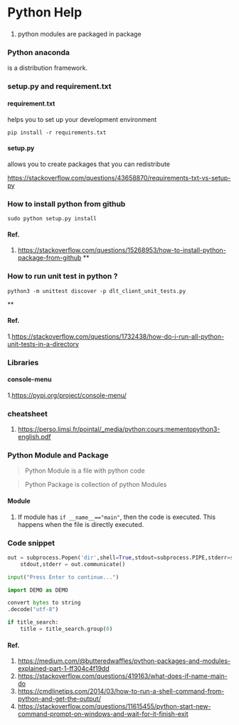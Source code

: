 # Python Help
###
1. python modules are packaged in package

### Python anaconda
is a distribution framework.

### setup.py and requirement.txt
#### requirement.txt
helps you to set up your development environment
```
pip install -r requirements.txt
```
#### setup.py 
allows you to create packages that you can redistribute

https://stackoverflow.com/questions/43658870/requirements-txt-vs-setup-py
### How to install python from github
`
sudo python setup.py install
`
#### Ref.
1. https://stackoverflow.com/questions/15268953/how-to-install-python-package-from-github
**
### How to run unit test in python ?
```
python3 -m unittest discover -p dlt_client_unit_tests.py 
```
**
#### Ref.
1.https://stackoverflow.com/questions/1732438/how-do-i-run-all-python-unit-tests-in-a-directory

### Libraries
#### console-menu
1.https://pypi.org/project/console-menu/  

### cheatsheet
1. https://perso.limsi.fr/pointal/_media/python:cours:mementopython3-english.pdf

### Python Module and Package
> Python Module is a file with python code

> Python Package is collection of python Modules
#### Module
1. If module has `if __name__=="main"`, then the code is executed.
   This happens when the file is directly executed.
### Code snippet
```python
out = subprocess.Popen('dir',shell=True,stdout=subprocess.PIPE,stderr=subprocess.STDOUT )
    stdout,stderr = out.communicate()

input("Press Enter to continue...") 

import DEMO as DEMO

convert bytes to string 
.decode("utf-8") 

if title_search:
    title = title_search.group(0)
```
#### Ref.
1. https://medium.com/@butteredwaffles/python-packages-and-modules-explained-part-1-ff304c4f19dd
1. https://stackoverflow.com/questions/419163/what-does-if-name-main-do
1. https://cmdlinetips.com/2014/03/how-to-run-a-shell-command-from-python-and-get-the-output/
1. https://stackoverflow.com/questions/11615455/python-start-new-command-prompt-on-windows-and-wait-for-it-finish-exit
